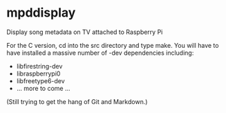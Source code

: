 mpddisplay
==========

Display song metadata on TV attached to Raspberry Pi

For the C version, cd into the src directory and type make. You will
have to have installed a massive number of -dev dependencies including:

* libfirestring-dev
* libraspberrypi0
* libfreetype6-dev
* ... more to come ...

(Still trying to get the hang of Git and Markdown.)
